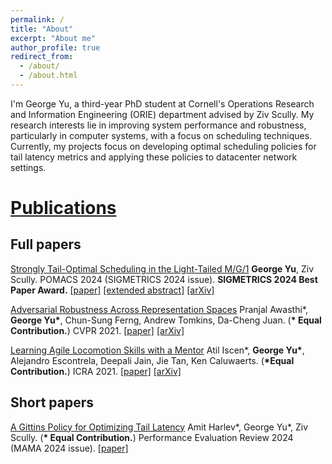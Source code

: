 ```yaml
---
permalink: /
title: "About"
excerpt: "About me"
author_profile: true
redirect_from: 
  - /about/
  - /about.html
---
```


I'm George Yu, a third-year PhD student at Cornell's Operations Research and
Information Engineering (ORIE) department advised by Ziv Scully. My research
interests lie in improving system performance and robustness, particularly in
computer systems, with a focus on scheduling techniques. Currently, my projects
focus on developing optimal scheduling policies for tail latency metrics and
applying these policies to datacenter network settings.

# [Publications](#publications)

## Full papers

[Strongly Tail-Optimal Scheduling in the Light-Tailed M/G/1](/files/strongly-tail-optimal-scheduling.pdf)
**George Yu**, Ziv Scully.
POMACS 2024 (SIGMETRICS 2024 issue).
**SIGMETRICS 2024 Best Paper Award.**
[\[paper\]](/files/strongly-tail-optimal-scheduling.pdf) [\[extended abstract\]](/files/strongly-tail-optimal-scheduling-short.pdf) [\[arXiv\]](https://arxiv.org/abs/2404.08826)


[Adversarial Robustness Across Representation Spaces](/files/adversarial-robustness.pdf)
Pranjal Awasthi\*, **George Yu\***, Chun-Sung Ferng, Andrew Tomkins, Da-Cheng Juan.
(**\* Equal Contribution.**)
CVPR 2021.
[\[paper\]](/files/adversarial-robustness.pdf) [\[arXiv\]](https://arxiv.org/abs/2012.00802)

[Learning Agile Locomotion Skills with a Mentor](https://ieeexplore.ieee.org/document/9561567)
Atil Iscen\*, **George Yu\***, Alejandro Escontrela, Deepali Jain, Jie Tan, Ken Caluwaerts.
(**\*Equal Contribution.**)
ICRA 2021.
[\[paper\]](https://ieeexplore.ieee.org/document/9561567) [\[arXiv\]](https://arxiv.org/abs/2011.05541)

## Short papers

[A Gittins Policy for Optimizing Tail Latency](/files/gittins-tail-scheduling-short.pdf)
Amit Harlev\*, George Yu\*, Ziv Scully.
(**\* Equal Contribution.**)
Performance Evaluation Review 2024 (MAMA 2024 issue).
[\[paper\]](/files/gittins-tail-scheduling-short.pdf)

